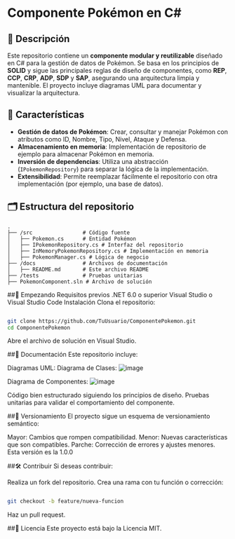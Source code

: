 # Componente Pokémon en C#

## 📝 Descripción
Este repositorio contiene un **componente modular y reutilizable** diseñado en C# para la gestión de datos de Pokémon. Se basa en los principios de **SOLID** y sigue las principales reglas de diseño de componentes, como **REP**, **CCP**, **CRP**, **ADP**, **SDP** y **SAP**, asegurando una arquitectura limpia y mantenible. El proyecto incluye diagramas UML para documentar y visualizar la arquitectura.

## 🎯 Características
- **Gestión de datos de Pokémon**: Crear, consultar y manejar Pokémon con atributos como ID, Nombre, Tipo, Nivel, Ataque y Defensa.
- **Almacenamiento en memoria**: Implementación de repositorio de ejemplo para almacenar Pokémon en memoria.
- **Inversión de dependencias**: Utiliza una abstracción (`IPokemonRepository`) para separar la lógica de la implementación.
- **Extensibilidad**: Permite reemplazar fácilmente el repositorio con otra implementación (por ejemplo, una base de datos).

## 🗂️ Estructura del repositorio
```plaintext
.
├── /src                # Código fuente
│   ├── Pokemon.cs      # Entidad Pokémon
│   ├── IPokemonRepository.cs # Interfaz del repositorio
│   ├── InMemoryPokemonRepository.cs # Implementación en memoria
│   ├── PokemonManager.cs # Lógica de negocio
├── /docs               # Archivos de documentación
│   ├── README.md       # Este archivo README
├── /tests              # Pruebas unitarias
├── PokemonComponent.sln # Archivo de solución
```
##🚀 Empezando
Requisitos previos
.NET 6.0 o superior
Visual Studio o Visual Studio Code
Instalación
Clona el repositorio:

```bash

git clone https://github.com/TuUsuario/ComponentePokemon.git
cd ComponentePokemon
```
Abre el archivo de solución en Visual Studio.

##📜 Documentación
Este repositorio incluye:

Diagramas UML:
Diagrama de Clases:
![image](https://github.com/user-attachments/assets/c3e39548-21a3-466c-bd70-83a3ba088510)

Diagrama de Componentes: 
![image](https://github.com/user-attachments/assets/54b8aa3f-f233-426b-a423-65e0a4b9fbcd)

Código bien estructurado siguiendo los principios de diseño.
Pruebas unitarias para validar el comportamiento del componente.

##📌 Versionamiento
El proyecto sigue un esquema de versionamiento semántico:

Mayor: Cambios que rompen compatibilidad.
Menor: Nuevas características que son compatibles.
Parche: Corrección de errores y ajustes menores.
Esta versión es la 1.0.0

##🛠️ Contribuir
Si deseas contribuir:

Realiza un fork del repositorio.
Crea una rama con tu función o corrección:
```bash

git checkout -b feature/nueva-funcion
```
Haz un pull request.

##📄 Licencia
Este proyecto está bajo la Licencia MIT. 


